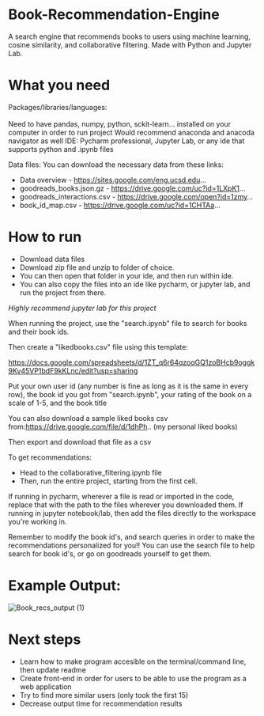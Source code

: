 # Book-Recommendation-Engine
A search engine that recommends books to users using machine learning, cosine similarity, and collaborative filtering. Made with Python and Jupyter Lab.

# What you need
Packages/libraries/languages: <br></br>
Need to have pandas, numpy, python, sckit-learn… installed on your computer in order to run project
Would recommend anaconda and anacoda navigator as well
IDE: 
Pycharm professional, Jupyter Lab, or any ide that supports python and .ipynb files

Data files:
You can download the necessary data from these links:
- Data overview - https://sites.google.com/eng.ucsd.edu...
- goodreads_books.json.gz - https://drive.google.com/uc?id=1LXpK1... 
- goodreads_interactions.csv - https://drive.google.com/open?id=1zmy...
- book_id_map.csv - https://drive.google.com/uc?id=1CHTAa...




# How to run  
- Download data files 
- Download zip file and unzip to folder of choice. 
- You can then open that folder in your ide, and then run within ide.
- You can also copy the files into an ide like pycharm, or jupyter lab, and run the project from there. 


*Highly recommend jupyter lab for this project*

When running the project, use the "search.ipynb" file to search for books and their book ids. 

Then create a "likedbooks.csv" file using this template:

https://docs.google.com/spreadsheets/d/1ZT_q6r64qzoqGQ1zoBHcb9oggk9Kv45VP1bdF9kKLnc/edit?usp=sharing

Put your own user id (any number is fine as long as it is the same in every row), the book id you got from "search.ipynb", your rating of the book on a scale of 1-5, and the book title

You can also download a sample liked books csv from:https://drive.google.com/file/d/1dhPh.. (my personal liked books)

Then export and download that file as a csv 

To get recommendations:
- Head to the collaborative_filtering.ipynb file
- Then, run the entire project, starting from the first cell. 

If running in pycharm, wherever a file is read or imported in the code, replace that with the path to the files wherever you downloaded them.
If running in jupyter notebook/lab, then add the files directly to the workspace you're working in. 

Remember to modify the book id's, and search queries in order to make the recommendations personalized for you!!
You can use the search file to help search for book id's, or go on goodreads yourself to get them. 


# Example Output:
![Book_recs_output (1)](https://user-images.githubusercontent.com/109547791/193438088-7d28d6fa-2a15-4094-8a12-eeea25bb9ad4.png)




# Next steps
- Learn how to make program accesible on the terminal/command line, then update readme
- Create front-end in order for users to be able to use the program as a web application
- Try to find more similar users (only took the first 15)
- Decrease output time for recommendation results
